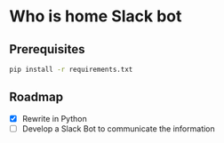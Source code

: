 # Who is home Slack bot

## Prerequisites
````bash
pip install -r requirements.txt
````

## Roadmap

* [x]  Rewrite in Python
* [ ]  Develop a Slack Bot to communicate the information